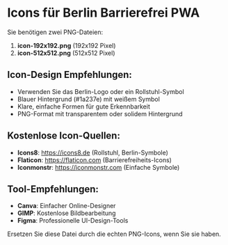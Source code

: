 # Icons für Berlin Barrierefrei PWA

Sie benötigen zwei PNG-Dateien:

1. **icon-192x192.png** (192x192 Pixel)
2. **icon-512x512.png** (512x512 Pixel)

## Icon-Design Empfehlungen:
- Verwenden Sie das Berlin-Logo oder ein Rollstuhl-Symbol
- Blauer Hintergrund (#1a237e) mit weißem Symbol
- Klare, einfache Formen für gute Erkennbarkeit
- PNG-Format mit transparentem oder solidem Hintergrund

## Kostenlose Icon-Quellen:
- **Icons8**: https://icons8.de (Rollstuhl, Berlin-Symbole)
- **Flaticon**: https://flaticon.com (Barrierefreiheits-Icons)
- **Iconmonstr**: https://iconmonstr.com (Einfache Symbole)

## Tool-Empfehlungen:
- **Canva**: Einfacher Online-Designer
- **GIMP**: Kostenlose Bildbearbeitung
- **Figma**: Professionelle UI-Design-Tools

Ersetzen Sie diese Datei durch die echten PNG-Icons, wenn Sie sie haben.